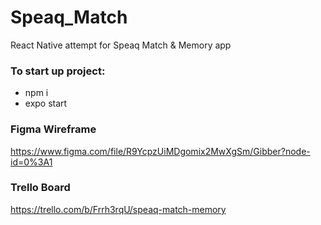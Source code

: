 # Speaq_Match

React Native attempt for Speaq Match & Memory app

### To start up project:

- npm i
- expo start

### Figma Wireframe

https://www.figma.com/file/R9YcpzUiMDgomix2MwXgSm/Gibber?node-id=0%3A1

### Trello Board

https://trello.com/b/Frrh3rqU/speaq-match-memory
